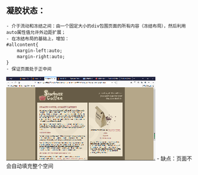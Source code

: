 
## 凝胶状态：
    - 介于流动和冻结之间：由一个固定大小的div包围页面的所有内容（冻结布局），然后利用auto属性值允许外边距扩展；
    - 在冻结布局的基础上，增加：
    #allcontent{
        margin-left:auto;
		margin-right:auto;
    }
    - 保证页面处于正中间
![09.png](image/09.png)
    - 缺点：页面不会自动填充整个空间

